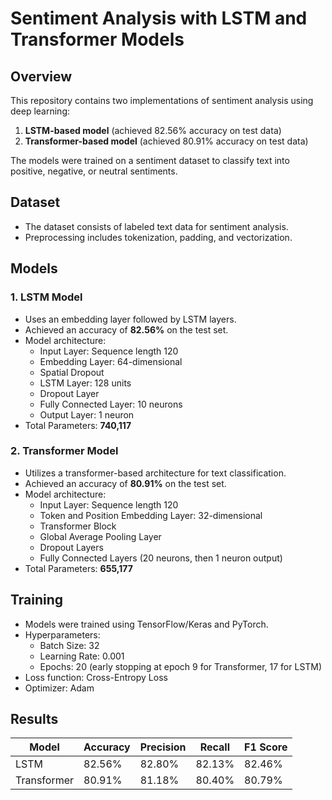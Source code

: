 # Sentiment Analysis with LSTM and Transformer Models

## Overview
This repository contains two implementations of sentiment analysis using deep learning:
1. **LSTM-based model** (achieved 82.56% accuracy on test data)
2. **Transformer-based model** (achieved 80.91% accuracy on test data)

The models were trained on a sentiment dataset to classify text into positive, negative, or neutral sentiments.

## Dataset
- The dataset consists of labeled text data for sentiment analysis.
- Preprocessing includes tokenization, padding, and vectorization.

## Models
### 1. LSTM Model
- Uses an embedding layer followed by LSTM layers.
- Achieved an accuracy of **82.56%** on the test set.
- Model architecture:
  - Input Layer: Sequence length 120
  - Embedding Layer: 64-dimensional
  - Spatial Dropout
  - LSTM Layer: 128 units
  - Dropout Layer
  - Fully Connected Layer: 10 neurons
  - Output Layer: 1 neuron
- Total Parameters: **740,117**

### 2. Transformer Model
- Utilizes a transformer-based architecture for text classification.
- Achieved an accuracy of **80.91%** on the test set.
- Model architecture:
  - Input Layer: Sequence length 120
  - Token and Position Embedding Layer: 32-dimensional
  - Transformer Block
  - Global Average Pooling Layer
  - Dropout Layers
  - Fully Connected Layers (20 neurons, then 1 neuron output)
- Total Parameters: **655,177**

## Training
- Models were trained using TensorFlow/Keras and PyTorch.
- Hyperparameters:
  - Batch Size: 32
  - Learning Rate: 0.001
  - Epochs: 20 (early stopping at epoch 9 for Transformer, 17 for LSTM)
- Loss function: Cross-Entropy Loss
- Optimizer: Adam

## Results
| Model         | Accuracy | Precision | Recall | F1 Score |
|--------------|---------|-----------|--------|----------|
| LSTM         | 82.56%  | 82.80%    | 82.13% | 82.46%   |
| Transformer  | 80.91%  | 81.18%    | 80.40% | 80.79%   |
